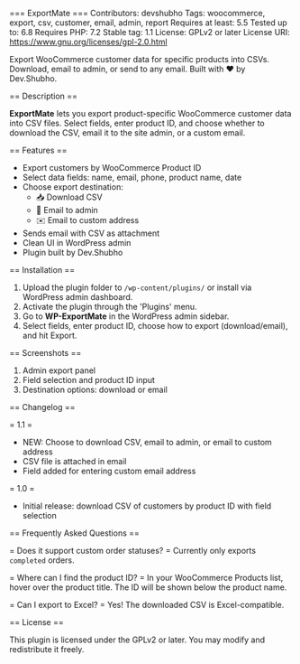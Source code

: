 === ExportMate ===
Contributors: devshubho
Tags: woocommerce, export, csv, customer, email, admin, report
Requires at least: 5.5
Tested up to: 6.8
Requires PHP: 7.2
Stable tag: 1.1
License: GPLv2 or later
License URI: https://www.gnu.org/licenses/gpl-2.0.html

Export WooCommerce customer data for specific products into CSVs. Download, email to admin, or send to any email. Built with ❤️ by Dev.Shubho.

== Description ==

**ExportMate** lets you export product-specific WooCommerce customer data into CSV files. Select fields, enter product ID, and choose whether to download the CSV, email it to the site admin, or a custom email.

== Features ==

* Export customers by WooCommerce Product ID
* Select data fields: name, email, phone, product name, date
* Choose export destination:
  * 📥 Download CSV
  * 📧 Email to admin
  * ✉️ Email to custom address
* Sends email with CSV as attachment
* Clean UI in WordPress admin
* Plugin built by Dev.Shubho

== Installation ==

1. Upload the plugin folder to `/wp-content/plugins/` or install via WordPress admin dashboard.
2. Activate the plugin through the 'Plugins' menu.
3. Go to **WP-ExportMate** in the WordPress admin sidebar.
4. Select fields, enter product ID, choose how to export (download/email), and hit Export.

== Screenshots ==

1. Admin export panel
2. Field selection and product ID input
3. Destination options: download or email

== Changelog ==

= 1.1 =
* NEW: Choose to download CSV, email to admin, or email to custom address
* CSV file is attached in email
* Field added for entering custom email address

= 1.0 =
* Initial release: download CSV of customers by product ID with field selection

== Frequently Asked Questions ==

= Does it support custom order statuses? =
Currently only exports `completed` orders.

= Where can I find the product ID? =
In your WooCommerce Products list, hover over the product title. The ID will be shown below the product name.

= Can I export to Excel? =
Yes! The downloaded CSV is Excel-compatible.

== License ==

This plugin is licensed under the GPLv2 or later. You may modify and redistribute it freely.
